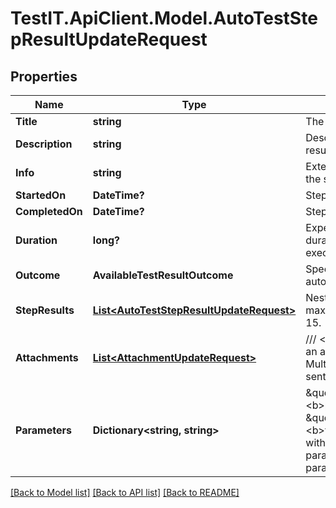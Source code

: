# TestIT.ApiClient.Model.AutoTestStepResultUpdateRequest

## Properties

Name | Type | Description | Notes
------------ | ------------- | ------------- | -------------
**Title** | **string** | The name of the step. | [optional] 
**Description** | **string** | Description of the step result. | [optional] 
**Info** | **string** | Extended description of the step result. | [optional] 
**StartedOn** | **DateTime?** | Step start date. | [optional] 
**CompletedOn** | **DateTime?** | Step end date. | [optional] 
**Duration** | **long?** | Expected or actual duration of the test run execution in milliseconds. | [optional] 
**Outcome** | **AvailableTestResultOutcome** | Specifies the result of the autotest execution. | [optional] 
**StepResults** | [**List&lt;AutoTestStepResultUpdateRequest&gt;**](AutoTestStepResultUpdateRequest.md) | Nested step results. The maximum nesting level is 15. | [optional] 
**Attachments** | [**List&lt;AttachmentUpdateRequest&gt;**](AttachmentUpdateRequest.md) | /// &lt;summary&gt; Specifies an attachment GUID. Multiple values can be sent. &lt;/summary&gt; | [optional] 
**Parameters** | **Dictionary&lt;string, string&gt;** | \&quot;&lt;b&gt;parameter&lt;/b&gt;\&quot;: \&quot;&lt;b&gt;value&lt;/b&gt;\&quot; pair with arbitrary custom parameters. Multiple parameters can be sent. | [optional] 

[[Back to Model list]](../README.md#documentation-for-models) [[Back to API list]](../README.md#documentation-for-api-endpoints) [[Back to README]](../README.md)

